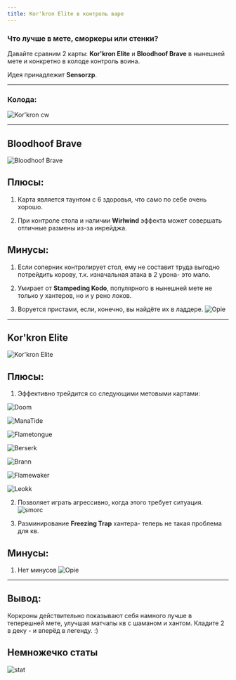 ```yaml
---
title: Kor'kron Elite в контроль варе
---
```


### Что лучше в мете, сморкеры или стенки? 

Давайте сравним 2 карты: **Kor'kron Elite** и **Bloodhoof Brave** в нынешней мете и конкретно в колоде контроль воина. 

Идея принадлежит **Sensorzp**. 

---

### Колода:

![Kor'kron cw](http://puu.sh/px7n7/b353433f36.jpg "Kor'kron cw")

---

## Bloodhoof Brave

![Bloodhoof Brave](http://media-hearth.cursecdn.com/avatars/289/337/35205.png "Bloodhoof Brave")

## Плюсы:


1. Карта является таунтом с 6 здоровья, что само по себе очень хорошо.

2. При контроле стола и наличии **Wirlwind** эффекта может совершать отличные размены из-за инрейджа. 

## Минусы:


1. Если соперник контролирует стол, ему не составит труда выгодно потрейдить корову, т.к. изначальная атака в 2 урона- это мало.

2. Умирает от **Stampeding Kodo**, популярного в нынешней мете не только у хантеров, но и у рено локов. 

3. Воруется пристами, если, конечно, вы найдёте их в ладдере. ![Opie](https://static-cdn.jtvnw.net/emoticons/v1/100590/1.0)

---

## Kor'kron Elite

![Kor'kron Elite](http://media-hearth.cursecdn.com/avatars/149/481/130.png "Kor'kron Elite")

## Плюсы:

1. Эффективно трейдится со следующими метовыми картами:

![Doom](http://media-hearth.cursecdn.com/avatars/149/508/467.png)

![ManaTide](http://media-hearth.cursecdn.com/avatars/148/485/613.png)

![Flametongue](http://media-hearth.cursecdn.com/avatars/148/458/390.png)

![Berserk](http://media-hearth.cursecdn.com/avatars/148/541/69.png)

![Brann](http://media-hearth.cursecdn.com/avatars/272/391/27214.png)

![Flamewaker](http://media-hearth.cursecdn.com/avatars/197/930/14445.png)

![Leokk](http://media-hearth.cursecdn.com/avatars/149/545/32.png)

2. Позволяет играть агрессивно, когда этого требует ситуация. ![smorc](https://static-cdn.jtvnw.net/emoticons/v1/52/1.0)

3. Разминирование **Freezing Trap** хантера- теперь не такая проблема для кв.

## Минусы:

1. Нет минусов ![Opie](https://static-cdn.jtvnw.net/emoticons/v1/100590/1.0)

---

## Вывод:

Коркроны действительно показывают себя намного лучше в теперешней мете, улучшая матчапы кв с шаманом и хантом. Кладите 2 в деку - и вперёд в легенду. :)

## Немножечко статы

![stat](http://puu.sh/px9Pj/a1612fcc41.png)





